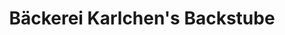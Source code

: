 ---
title: "Bäckerei Karlchen's Backstube"
url: /enger/baeckerei-karlchens-backstube/
shop: Bäckerei
---